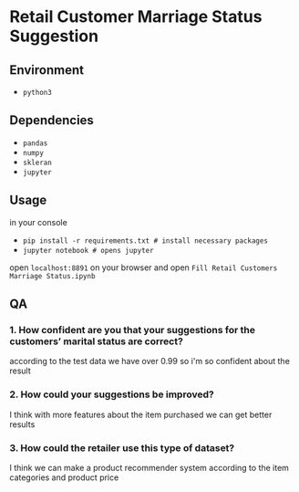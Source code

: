 # Retail Customer Marriage Status Suggestion

## Environment

- `python3`

## Dependencies

- `pandas`
- `numpy`
- `skleran`
- `jupyter`

## Usage
in your console 

- `pip install -r requirements.txt # install necessary packages `
- `jupyter notebook # opens jupyter`

open `localhost:8891` on your browser and open `Fill Retail Customers Marriage Status.ipynb`


## QA 

### 1. How confident are you that your suggestions for the customers’ marital status are correct?

according to the test data we have over 0.99 so i'm so confident about the result

### 2. How could your suggestions be improved?
I think with more features about the item purchased we can get better results

### 3. How could the retailer use this type of dataset?

I think we can make a product recommender system according to the item categories and product price
